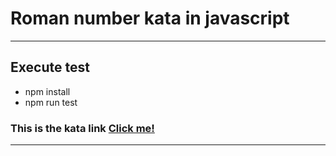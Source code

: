 
# Roman number kata in javascript
---
## Execute test
- npm install
- npm run test
### This is the kata link [Click me!](http://codingdojo.org/kata/RomanNumerals/)
---
